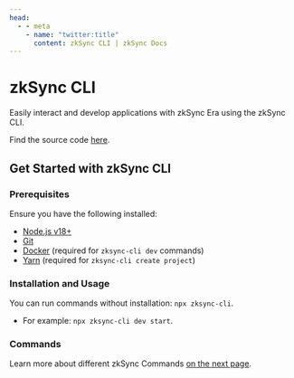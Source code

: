 ```yaml
---
head:
  - - meta
    - name: "twitter:title"
      content: zkSync CLI | zkSync Docs
---
```


# zkSync CLI

Easily interact and develop applications with zkSync Era using the zkSync CLI.

Find the source code [here](https://github.com/matter-labs/zksync-cli).

## Get Started with zkSync CLI

### Prerequisites

Ensure you have the following installed:

- [Node.js v18+](https://nodejs.org/en)
- [Git](https://git-scm.com/downloads)
- [Docker](https://www.docker.com/get-started/) (required for `zksync-cli dev` commands)
- [Yarn](https://v3.yarnpkg.com/getting-started/install) (required for `zksync-cli create project`)

### Installation and Usage

You can run commands without installation: `npx zksync-cli`.

- For example: `npx zksync-cli dev start`.

### Commands

Learn more about different zkSync Commands [on the next page](./commands.md).
